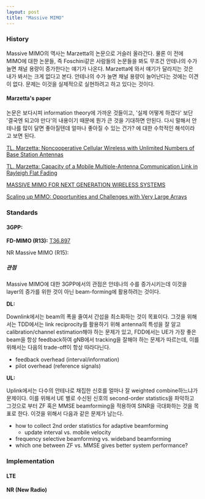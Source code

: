 ```yaml
---
layout: post
title: "Massive MIMO"
---
```


### History

Massive MIMO의 역사는 Marzetta의 논문으로 거슬러 올라간다. 물론 이 전에 MIMO에 대한 논문들, 즉 Foschini같은 사람들의 논문들을 봐도 무조건 안테나의 수가 늘면 채널 용량이 증가한다는 얘기가 나온다. Marzetta에 와서 얘기가 달라지는 것은 내가 봐서는 크게 없다고 본다. 안테나의 수가 늘면 채널 용량이 늘어난다는 것에는 이견이 없다. 문제는 이것을 실제적으로 실현하려고 하고 있다는 것이다.  

#### Marzetta's paper

논문은 보다시피 information theory에 가까운 것들이고, '실제 어떻게 하겠다' 보단 '결국엔 되고야 만다'의 내용이기 때문에 뭔가 큰 것을 기대하면 안된다. 다시 말해서 안테나를 많이 달면 좋아질텐데 얼마나 좋아질 수 있는 건가? 에 대한 수학적인 해석이라고 보면 된다. 

[TL. Marzetta: Noncooperative Cellular Wireless with
Unlimited Numbers of Base Station Antennas](a7f18bd31ec6aa4535f89dcede1aee7b6614.pdf)

[TL. Marzetta: Capacity of a Mobile Multiple-Antenna
Communication Link in Rayleigh Flat Fading](hochwald_capacity_it.pdf)

[MASSIVE MIMO FOR NEXT GENERATION WIRELESS SYSTEMS](1304.6690.pdf)

[Scaling up MIMO: Opportunities and Challenges with Very Large Arrays](1201.3210.pdf)

### Standards

#### 3GPP:

**FD-MIMO (R13):**
[T36.897](TR36.897.pdf)


NR Massive MIMO (R15):

##### 관점

Massive MIMO에 대한 3GPP에서의 관점은 안테나의 수를 증가시키는데 이것을 layer의 증가를 위한 것이 아닌 beam-forming에 활용하려는 것이다. 

**DL:**


Downlink에서는 beam의 폭을 줄여서 간섭을 최소화하는 것이 목표이다. 그것을 위해서는 TDD에서는 link reciprocity를 활용하기 위해 antenna의 특성을 잘 알고 calibration/channel estimation해야 하는 문제가 있고, FDD에서는 UE가 가장 좋은 beam을 항상 feedback하여 gNB에서 tracking을 잘해야 하는 문제가 따르는데, 이를 위해서는 다음의 trade-off이 항상 따라다닌다.

- feedback overhead (interval/information)
- pilot overhead (reference signals)

**UL:**

Uplink에서는 다수의 안테나로 채집한 신호를 얼마나 잘 weighted combine하느냐가 문제이다. 이를 위해서 UE 별로 수신된 신호의 second-order statistics을 파악하고 그것으로 부터 ZF 혹은 MMSE beamforming을 적용하여 SINR을 극대화하는 것을 목표로 한다. 이것을 위해서 다음과 같은 문제가 남는다.

- how to collect 2nd order statistics for adaptive beamforming
   - update interval vs. mobile velocity
- frequency selective beamforming vs. wideband beamforming
- which one between ZF vs. MMSE gives better system performance?

### Implementation

#### LTE



#### NR (New Radio)

